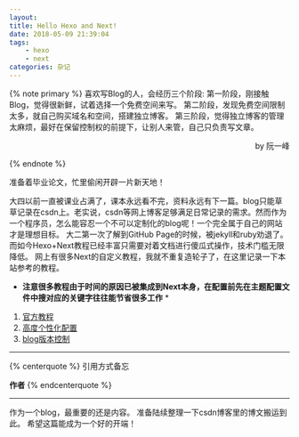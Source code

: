 ```yaml
---
layout: 
title: Hello Hexo and Next!
date: 2018-05-09 21:39:04
tags: 
    - hexo 
    - next
categories: 杂记
---
```



{% note primary %} 
喜欢写Blog的人，会经历三个阶段:
第一阶段，刚接触Blog，觉得很新鲜，试着选择一个免费空间来写。
第二阶段，发现免费空间限制太多，就自己购买域名和空间，搭建独立博客。
第三阶段，觉得独立博客的管理太麻烦，最好在保留控制权的前提下，让别人来管，自己只负责写文章。
<p align="right">by 阮一峰</p>
{% endnote %}


准备着毕业论文，忙里偷闲开辟一片新天地！  

<!--more-->

大四以前一直被课业占满了，课本永远看不完，资料永远有下一篇。blog只能草草记录在csdn上。老实说，csdn等网上博客足够满足日常记录的需求。然而作为一个程序员，怎么能容忍一个不可以定制化的blog呢！一个完全属于自己的网站才是理想目标。
大二第一次了解到GitHub Page的时候，被jekyll和ruby劝退了。而如今Hexo+Next教程已经丰富只需要对着文档进行傻瓜式操作，技术门槛无限降低。
网上有很多Next的自定义教程，我就不重复造轮子了，在这里记录一下本站参考的教程。
* **注意很多教程由于时间的原因已被集成到Next本身，在配置前先在主题配置文件中搜对应的关键字往往能节省很多工作** *
1. [官方教程](http://theme-next.iissnan.com/getting-started.html)
2. [高度个性化配置](http://mashirosorata.vicp.io/HEXO-NEXT%E4%B8%BB%E9%A2%98%E4%B8%AA%E6%80%A7%E5%8C%96%E9%85%8D%E7%BD%AE.html)
3. [blog版本控制](https://formulahendry.github.io/2016/12/04/hexo-ci/)

---
{% centerquote %}
引用方式备忘

**作者**
{% endcenterquote %}

---
作为一个blog，最重要的还是内容。
准备陆续整理一下csdn博客里的博文搬运到此。
希望这篇能成为一个好的开端！